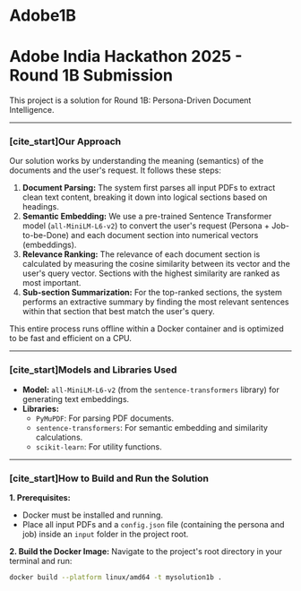 # Adobe1B

# Adobe India Hackathon 2025 - Round 1B Submission

This project is a solution for Round 1B: Persona-Driven Document Intelligence.

---

### [cite_start]Our Approach 

Our solution works by understanding the meaning (semantics) of the documents and the user's request. It follows these steps:

1.  **Document Parsing:** The system first parses all input PDFs to extract clean text content, breaking it down into logical sections based on headings.
2.  **Semantic Embedding:** We use a pre-trained Sentence Transformer model (`all-MiniLM-L6-v2`) to convert the user's request (Persona + Job-to-be-Done) and each document section into numerical vectors (embeddings).
3.  **Relevance Ranking:** The relevance of each document section is calculated by measuring the cosine similarity between its vector and the user's query vector. Sections with the highest similarity are ranked as most important.
4.  **Sub-section Summarization:** For the top-ranked sections, the system performs an extractive summary by finding the most relevant sentences within that section that best match the user's query.

This entire process runs offline within a Docker container and is optimized to be fast and efficient on a CPU.

---

### [cite_start]Models and Libraries Used 

* **Model:** `all-MiniLM-L6-v2` (from the `sentence-transformers` library) for generating text embeddings.
* **Libraries:**
    * `PyMuPDF`: For parsing PDF documents.
    * `sentence-transformers`: For semantic embedding and similarity calculations.
    * `scikit-learn`: For utility functions.

---

### [cite_start]How to Build and Run the Solution 

**1. Prerequisites:**
* Docker must be installed and running.
* Place all input PDFs and a `config.json` file (containing the persona and job) inside an `input` folder in the project root.

**2. Build the Docker Image:**
Navigate to the project's root directory in your terminal and run:
```bash
docker build --platform linux/amd64 -t mysolution1b .